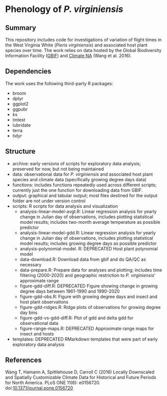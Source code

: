 # Phenology of _P. virginiensis_

## Summary

This repository includes code for investigations of variation of flight times 
in the West Virginia White (_Pieris virginiensis_) and associated host plant 
species over time. The work relies on data hosted by the Global Biodiversity 
Information Facility ([GBIF](https://gbif.org)) and [Climate NA](https://climatena.ca/spatialData) 
(Wang et al. 2016).

## Dependencies

The work uses the following third-party R packages:

+ broom
+ dplyr
+ ggplot2
+ ggpubr
+ ks
+ lmtest
+ lubridate
+ terra
+ tidyr

## Structure

+ archive: early versions of scripts for exploratory data analysis; preserved 
for now, but not being maintained
+ data: observational data for _P. virginiensis_ and associated host plant 
species and climate data (specifically growing degree days data)
+ functions: includes functions repeatedly used across different scripts; 
currently just the one function for downloading data from GBIF.
+ output: graphical and tabular output; most files destined for the output 
folder are not under version control
+ scripts: R scripts for data analysis and visualization
  + analysis-linear-model-avgt.R: Linear regression analysis for yearly change 
  in Julian day of observations, includes plotting statistical model results; 
  includes two-month average temperature as possible predictor
  + analysis-linear-model-gdd.R: Linear regression analysis for yearly change 
  in Julian day of observations, includes plotting statistical model results; 
  includes growing degree days as possible predictor
  + analysis-polynomial-model. R: DEPRECATED Host plant polynomial model
  + data-download.R: Download data from gbif and do QA/QC as necessary
  + data-prepare.R: Prepare data for analyses and plotting; includes time 
  filtering (2000-2020) and geographic restriction to _P. virginiensis_' 
  approximate range
  + figure-gdd-diff.R: DEPRECATED Figure showing change in growing degree days
  between 1961-1990 and 1990-2020
  + figure-gdd-obs.R: Figure with growing degree days and insect and host plant
  observations
  + figure-gdd-ridges.R: Ridge plots of observations for growing degree day 
  bins
  + figure-gdd-vs-gdd-diff.R: Plot of gdd and delta gdd for observational data
  + figure-range-maps.R: DEPRECATED Approximate range maps for insect and hosts
+ templates: DEPRECATED RMarkdown templates that were part of early exploratory 
data analysis

## References

Wang T, Hamann A, Spittlehouse D, Carroll C (2016) Locally Downscaled and 
Spatially Customizable Climate Data for Historical and Future Periods for North 
America. PLoS ONE 11(6): e0156720. doi:[10.1371/journal.pone.0156720](https://doi.org/10.1371/journal.pone.0156720)